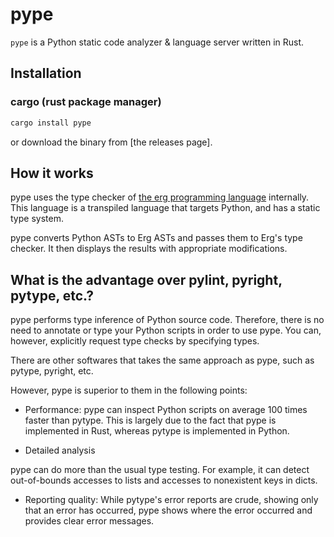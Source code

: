 # pype

`pype` is a Python static code analyzer & language server written in Rust.

## Installation

### cargo (rust package manager)

```bash
cargo install pype
```

or download the binary from [the releases page].

## How it works

pype uses the type checker of [the erg programming language](https://erg-lang.org) internally.
This language is a transpiled language that targets Python, and has a static type system.

pype converts Python ASTs to Erg ASTs and passes them to Erg's type checker. It then displays the results with appropriate modifications.

## What is the advantage over pylint, pyright, pytype, etc.?

pype performs type inference of Python source code. Therefore, there is no need to annotate or type your Python scripts in order to use pype. You can, however, explicitly request type checks by specifying types.

There are other softwares that takes the same approach as pype, such as pytype, pyright, etc.

However, pype is superior to them in the following points:

* Performance: pype can inspect Python scripts on average 100 times faster than pytype. This is largely due to the fact that pype is implemented in Rust, whereas pytype is implemented in Python.

* Detailed analysis

pype can do more than the usual type testing. For example, it can detect out-of-bounds accesses to lists and accesses to nonexistent keys in dicts.

* Reporting quality: While pytype's error reports are crude, showing only that an error has occurred, pype shows where the error occurred and provides clear error messages.
